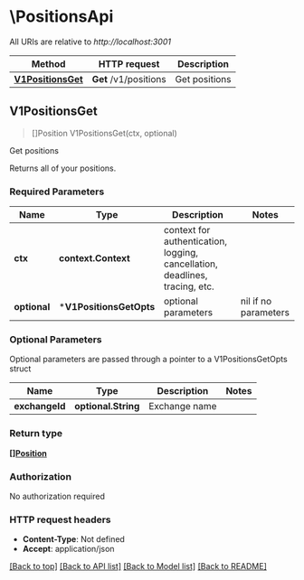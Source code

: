 # \PositionsApi

All URIs are relative to *http://localhost:3001*

Method | HTTP request | Description
------------- | ------------- | -------------
[**V1PositionsGet**](PositionsApi.md#V1PositionsGet) | **Get** /v1/positions | Get positions



## V1PositionsGet

> []Position V1PositionsGet(ctx, optional)

Get positions

Returns all of your positions.

### Required Parameters


Name | Type | Description  | Notes
------------- | ------------- | ------------- | -------------
**ctx** | **context.Context** | context for authentication, logging, cancellation, deadlines, tracing, etc.
 **optional** | ***V1PositionsGetOpts** | optional parameters | nil if no parameters

### Optional Parameters

Optional parameters are passed through a pointer to a V1PositionsGetOpts struct


Name | Type | Description  | Notes
------------- | ------------- | ------------- | -------------
 **exchangeId** | **optional.String**| Exchange name | 

### Return type

[**[]Position**](position.md)

### Authorization

No authorization required

### HTTP request headers

- **Content-Type**: Not defined
- **Accept**: application/json

[[Back to top]](#) [[Back to API list]](../README.md#documentation-for-api-endpoints)
[[Back to Model list]](../README.md#documentation-for-models)
[[Back to README]](../README.md)

